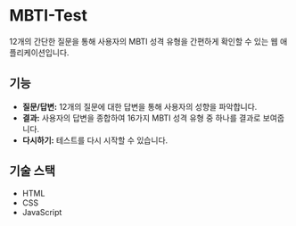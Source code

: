 # MBTI-Test

12개의 간단한 질문을 통해 사용자의 MBTI 성격 유형을 간편하게 확인할 수 있는 웹 애플리케이션입니다.

## 기능

-   **질문/답변:** 12개의 질문에 대한 답변을 통해 사용자의 성향을 파악합니다.
-   **결과:** 사용자의 답변을 종합하여 16가지 MBTI 성격 유형 중 하나를 결과로 보여줍니다.
-   **다시하기:** 테스트를 다시 시작할 수 있습니다.

## 기술 스택

-   HTML
-   CSS
-   JavaScript
